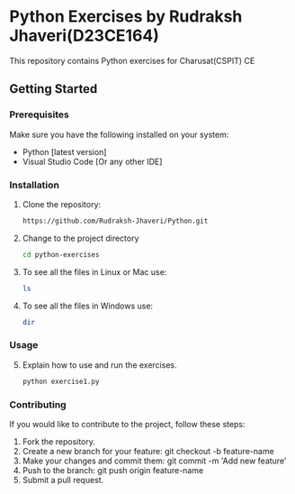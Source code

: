 # Python Exercises by Rudraksh Jhaveri(D23CE164)

This repository contains Python exercises for Charusat(CSPIT) CE

## Getting Started

### Prerequisites

Make sure you have the following installed on your system:

- Python [latest version]
- Visual Studio Code [Or any other IDE]

### Installation

1. Clone the repository:

    ```bash
    https://github.com/Rudraksh-Jhaveri/Python.git

2. Change to the project directory

    ```bash
    cd python-exercises

3. To see all the files in Linux or Mac use:

    ```bash
    ls
    ```

4. To see all the files in Windows use:

   ```bash
   dir
    ```
### Usage

5. Explain how to use and run the exercises.

    ```bash
    python exercise1.py
    ```

### Contributing

If you would like to contribute to the project, follow these steps:

1. Fork the repository.
2. Create a new branch for your feature: git checkout -b feature-name
3. Make your changes and commit them: git commit -m 'Add new feature'
4. Push to the branch: git push origin feature-name
5. Submit a pull request.
